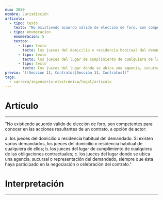 ```yaml
---
num: 2650
nombre: Jurisdicción
articulo:
  - tipo: texto
    texto: "No existiendo acuerdo válido de elección de foro, son competentes para conocer en las acciones resultantes de un contrato, a opción de actor:"
  - tipo: enumeracion
    enumeracion: 5
    textos:
      - tipo: texto
        texto: los jueces del domicilio o residencia habitual del demandado. Si existen varios demandados, los jueces del domicilio o residencia habitual de cualquiera de ellos;
      - tipo: texto
        texto: los jueces del lugar de cumplimiento de cualquiera de las obligaciones contractuales;
      - tipo: texto
        texto: los jueces del lugar donde se ubica una agencia, sucursal o representación del demandado, siempre que ésta haya participado en la negociación o celebración del contrato.
previo: "[[Sección 11, Contratos|Sección 11, Contratos]]"
tags:
  - carrera/ingeniería-electrónica/legal/articulo
---
```

# Artículo
---
"No existiendo acuerdo válido de elección de foro, son competentes para conocer en las acciones resultantes de un contrato, a opción de actor:

 a. los jueces del domicilio o residencia habitual del demandado. Si existen varios demandados, los jueces del domicilio o residencia habitual de cualquiera de ellos;
 b. los jueces del lugar de cumplimiento de cualquiera de las obligaciones contractuales;
 c. los jueces del lugar donde se ubica una agencia, sucursal o representación del demandado, siempre que ésta haya participado en la negociación o celebración del contrato."

# Interpretación
---
